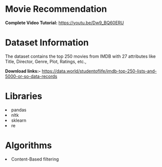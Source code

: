 # Movie Recommendation

**Complete Video Tutorial:** https://youtu.be/Dw9_BQ60ERU

# Dataset Information

The dataset contains the top 250 movies from IMDB with 27 attributes like Title, Director, Genre, Plot, Ratings, etc.,

**Download links:-** 
https://data.world/studentoflife/imdb-top-250-lists-and-5000-or-so-data-records

# Libraries

<li>pandas
<li>nltk
<li>sklearn
<li>re


# Algorithms

<li>Content-Based filtering
